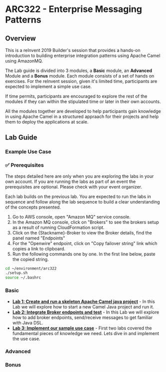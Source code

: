 # ARC322 - Enterprise Messaging Patterns 

## Overview

This is a reInvent 2019 Builder's session that provides a hands-on introduction to building enterprise integration patterns using Apache Camel using AmazonMQ.

The Lab guide is divided into 3 modules, a **Basic** module, an **Advanced** Module and a **Bonus** module. Each module consists of a set of hands on exercises. For the reInvent session, given it's limited time, participants are expected to implement a simple use case. 

If time permits, participants are encouraged to explore the rest of the modules if they can within the stipulated time or later in their own accounts. 

All the modules together are developed to help participants gain knowledge in using Apache Camel in a structured appraach for their projects and help them to deploy the applications at scale.

## Lab Guide

### Example Use Case

### :white_check_mark: Prerequisites

The steps detailed here are only when you are exploring the labs in your own account. If you are running the labs as part of an event the prerequisites are optional. Please check with your event organizer.

Each lab builds on the previous lab. You are expected to run the labs in sequence and follow along the lab sequence to build a clear understanding of the concepts presented.

  1. Go to AWS console, open "Amazon MQ" service console.
  2. In the Amazon MQ console, click on "Brokers" to see the brokers setup as a result of running CloudFormation script.
  3. Click on the {Stackname}-Broker to view the Broker details, find the panel named "Endpoints"
  4. For the "Openwire" endpoint, click on "Copy failover string" link which copies a link to clipboard.
  5. Run the following commands one by one. In the first line below, paste the copied string.
 
``` bash
cd ~/environment/arc322
./setup.sh
source ~/.bashrc
```

### Basic

* **[Lab 1: Create and run a skeleton Apache Camel java project](/labs/lab-1.md)** - In this Lab we will explore how to start a new Camel Java project and run it. 
* **[Lab 2: Integrate Broker endpoints and test](/labs/lab-2.md)** - In this Lab we will explore how to add broker endpoints, send/receive messages to get familiar with Java DSL.
* **[Lab 3: Implement our sample use case](/labs/lab-3.md)** - First two labs covered the fundamental pieces of knowledge we need. Lets dive in and implement the use case.

### Advanced

### Bonus



